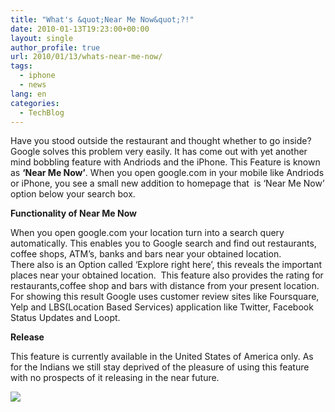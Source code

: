 ```yaml
---
title: "What's &quot;Near Me Now&quot;?!"
date: 2010-01-13T19:23:00+00:00
layout: single
author_profile: true
url: 2010/01/13/whats-near-me-now/
tags:
  - iphone
  - news
lang: en
categories: 
  - TechBlog
---
```

Have you stood outside the restaurant and thought whether to go inside? Google solves this problem very easily. It has come out with yet another mind bobbling feature with Andriods and the iPhone. This Feature is known as **‘Near Me Now’**. When you open google.com in your mobile like Andriods or iPhone, you see a small new addition to homepage that  is ‘Near Me Now’ option below your search box.

**Functionality of Near Me Now**

When you open google.com your location turn into a search query automatically. This enables you to Google search and find out restaurants, coffee shops, ATM’s, banks and bars near your obtained location.  
There also is an Option called ‘Explore right here’, this reveals the important places near your obtained location.  This feature also provides the rating for restaurants,coffee shop and bars with distance from your present location. For showing this result Google uses customer review sites like Foursquare, Yelp and LBS(Location Based Services) application like Twitter, Facebook Status Updates and Loopt.

**Release**

This feature is currently available in the United States of America only. As for the Indians we still stay deprived of the pleasure of using this feature with no prospects of it releasing in the near future.

[![](http://2.bp.blogspot.com/_vaUVXcmC3OI/S04WlULEcsI/AAAAAAAAApU/pA8edjyMVfo/s640/Untitled-2.jpg)](http://2.bp.blogspot.com/_vaUVXcmC3OI/S04WlULEcsI/AAAAAAAAApU/pA8edjyMVfo/s1600-h/Untitled-2.jpg)